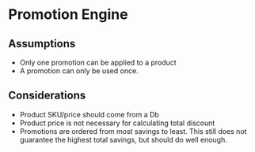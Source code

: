 # Promotion Engine

## Assumptions
* Only one promotion can be applied to a product
* A promotion can only be used once.

## Considerations
* Product SKU/price should come from a Db
* Product price is not necessary for calculating total discount
* Promotions are ordered from most savings to least. This still does not guarantee the highest total savings, but should do well enough.